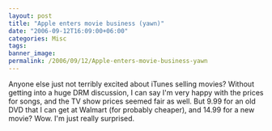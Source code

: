 ```yaml
---
layout: post
title: "Apple enters movie business (yawn)"
date: "2006-09-12T16:09:00+06:00"
categories: Misc 
tags: 
banner_image: 
permalink: /2006/09/12/Apple-enters-movie-business-yawn
---
```


Anyone else just not terribly excited about iTunes selling movies? Without getting into a huge DRM discussion, I can say I'm very happy with the prices for songs, and the TV show prices seemed fair as well. But 9.99 for an old DVD that I can get at Walmart (for probably cheaper), and 14.99 for a new movie? Wow. I'm just really surprised.